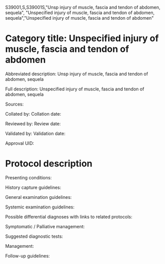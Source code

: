 S39001,S,S39001S,"Unsp injury of muscle, fascia and tendon of abdomen, sequela", "Unspecified injury of muscle, fascia and tendon of abdomen, sequela","Unspecified injury of muscle, fascia and tendon of abdomen"
# Category title: Unspecified injury of muscle, fascia and tendon of abdomen

Abbreviated description: Unsp injury of muscle, fascia and tendon of abdomen, sequela

Full description: Unspecified injury of muscle, fascia and tendon of abdomen, sequela

Sources:

Collated by:
Collation date:

Reviewed by:
Review date:

Validated by:
Validation date:

Approval UID:

# Protocol description

Presenting conditions:

History capture guidelines:

General examination guidelines:

Systemic examination guidelines:

Possible differential diagnoses with links to related protocols:

Symptomatic / Palliative management:

Suggested diagnostic tests:

Management:

Follow-up guidelines:
